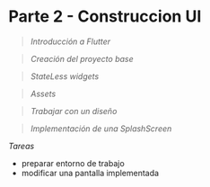 # Parte 2 - Construccion UI

> *Introducción a Flutter*


> *Creación del proyecto base*


> *StateLess widgets*


> *Assets*


> *Trabajar con un diseño*


> *Implementación de una SplashScreen*


*Tareas*
- preparar entorno de trabajo
- modificar una pantalla implementada
